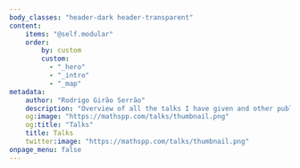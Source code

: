 ```yaml
---
body_classes: "header-dark header-transparent"
content:
    items: "@self.modular"
    order:
        by: custom
        custom:
          - "_hero"
          - "_intro"
          - "_map"
metadata:
    author: "Rodrigo Girão Serrão"
    description: "Overview of all the talks I have given and other public speaking appearances."
    og:image: "https://mathspp.com/talks/thumbnail.png"
    og:title: "Talks"
    title: Talks
    twitter:image: "https://mathspp.com/talks/thumbnail.png"
onpage_menu: false
---
```

